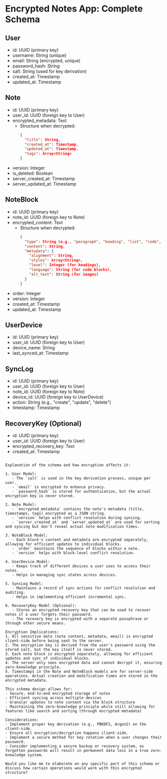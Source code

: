 # Encrypted Notes App: Complete Schema

## User
- id: UUID (primary key)
- username: String (unique)
- email: String (encrypted, unique)
- password_hash: String
- salt: String (used for key derivation)
- created_at: Timestamp
- updated_at: Timestamp

## Note
- id: UUID (primary key)
- user_id: UUID (foreign key to User)
- encrypted_metadata: Text
  - Structure when decrypted:
    ```json
    {
      "title": String,
      "created_at": Timestamp,
      "updated_at": Timestamp,
      "tags": Array<String>
    }
    ```
- version: Integer
- is_deleted: Boolean
- server_created_at: Timestamp
- server_updated_at: Timestamp

## NoteBlock
- id: UUID (primary key)
- note_id: UUID (foreign key to Note)
- encrypted_content: Text
  - Structure when decrypted:
    ```json
    {
      "type": String (e.g., "paragraph", "heading", "list", "code", "image"),
      "content": String,
      "metadata": {
        "alignment": String,
        "styles": Array<String>,
        "level": Integer (for headings),
        "language": String (for code blocks),
        "alt_text": String (for images)
      }
    }
    ```
- order: Integer
- version: Integer
- created_at: Timestamp
- updated_at: Timestamp

## UserDevice
- id: UUID (primary key)
- user_id: UUID (foreign key to User)
- device_name: String
- last_synced_at: Timestamp

## SyncLog
- id: UUID (primary key)
- user_id: UUID (foreign key to User)
- note_id: UUID (foreign key to Note)
- device_id: UUID (foreign key to UserDevice)
- action: String (e.g., "create", "update", "delete")
- timestamp: Timestamp

## RecoveryKey (Optional)
- id: UUID (primary key)
- user_id: UUID (foreign key to User)
- encrypted_recovery_key: Text
- created_at: Timestamp
```

Explanation of the schema and how encryption affects it:

1. User Model:
   - The `salt` is used in the key derivation process, unique per user.
   - `email` is encrypted to enhance privacy.
   - `password_hash` is stored for authentication, but the actual encryption key is never stored.

2. Note Model:
   - `encrypted_metadata` contains the note's metadata (title, timestamps, tags) encrypted as a JSON string.
   - `version` helps with conflict resolution during syncing.
   - `server_created_at` and `server_updated_at` are used for sorting and syncing but don't reveal actual note modification times.

3. NoteBlock Model:
   - Each block's content and metadata are encrypted separately, allowing for efficient updates to individual blocks.
   - `order` maintains the sequence of blocks within a note.
   - `version` helps with block-level conflict resolution.

4. UserDevice Model:
   - Keeps track of different devices a user uses to access their notes.
   - Helps in managing sync states across devices.

5. SyncLog Model:
   - Maintains a record of sync actions for conflict resolution and auditing.
   - Helps in implementing efficient incremental sync.

6. RecoveryKey Model (Optional):
   - Stores an encrypted recovery key that can be used to recover notes if a user forgets their password.
   - The recovery key is encrypted with a separate passphrase or through other secure means.

Encryption Implications:
1. All sensitive data (note content, metadata, email) is encrypted client-side before being sent to the server.
2. The encryption key is derived from the user's password using the stored salt, but the key itself is never stored.
3. Each note block is encrypted separately, allowing for efficient updates and sync of individual blocks.
4. The server only sees encrypted data and cannot decrypt it, ensuring zero-knowledge principle.
5. Timestamps in the Note and NoteBlock models are for server-side operations. Actual creation and modification times are stored in the encrypted metadata.

This schema design allows for:
- Secure, end-to-end encrypted storage of notes
- Efficient syncing across multiple devices
- Granular updates to note content via the block structure
- Maintaining the zero-knowledge principle while still allowing for features like search and sorting (through encrypted metadata)

Considerations:
- Implement proper key derivation (e.g., PBKDF2, Argon2) on the client-side.
- Ensure all encryption/decryption happens client-side.
- Implement a secure method for key rotation when a user changes their password.
- Consider implementing a secure backup or recovery system, as forgotten passwords will result in permanent data loss in a true zero-knowledge system.

Would you like me to elaborate on any specific part of this schema or discuss how certain operations would work with this encrypted structure?